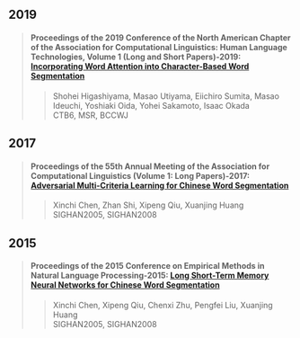 ## 2019  
>#### Proceedings of the 2019 Conference of the North American Chapter of the Association for Computational Linguistics: Human Language Technologies, Volume 1 (Long and Short Papers)-2019: [Incorporating Word Attention into Character-Based Word Segmentation](./paper/N19-1276.pdf)  
>> Shohei Higashiyama, Masao Utiyama, Eiichiro Sumita, Masao Ideuchi, Yoshiaki Oida, Yohei Sakamoto, Isaac Okada  
>> CTB6, MSR, BCCWJ  


## 2017  

>#### Proceedings of the 55th Annual Meeting of the Association for Computational Linguistics (Volume 1: Long Papers)-2017: [Adversarial Multi-Criteria Learning for Chinese Word Segmentation](./paper/P17-1110.pdf)  
>> Xinchi Chen, Zhan Shi, Xipeng Qiu, Xuanjing Huang  
>> SIGHAN2005, SIGHAN2008  

## 2015  

>#### Proceedings of the 2015 Conference on Empirical Methods in Natural Language Processing-2015: [Long Short-Term Memory Neural Networks for Chinese Word Segmentation](./paper/D15-1141.pdf)  
>> Xinchi Chen, Xipeng Qiu, Chenxi Zhu, Pengfei Liu, Xuanjing Huang  
>> SIGHAN2005, SIGHAN2008  


